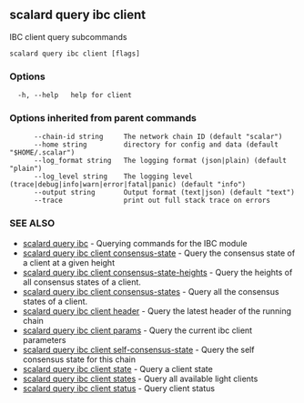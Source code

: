 ## scalard query ibc client

IBC client query subcommands

```
scalard query ibc client [flags]
```

### Options

```
  -h, --help   help for client
```

### Options inherited from parent commands

```
      --chain-id string     The network chain ID (default "scalar")
      --home string         directory for config and data (default "$HOME/.scalar")
      --log_format string   The logging format (json|plain) (default "plain")
      --log_level string    The logging level (trace|debug|info|warn|error|fatal|panic) (default "info")
      --output string       Output format (text|json) (default "text")
      --trace               print out full stack trace on errors
```

### SEE ALSO

- [scalard query ibc](scalard_query_ibc.md) - Querying commands for the IBC module
- [scalard query ibc client consensus-state](scalard_query_ibc_client_consensus-state.md) - Query the consensus state of a client at a given height
- [scalard query ibc client consensus-state-heights](scalard_query_ibc_client_consensus-state-heights.md) - Query the heights of all consensus states of a client.
- [scalard query ibc client consensus-states](scalard_query_ibc_client_consensus-states.md) - Query all the consensus states of a client.
- [scalard query ibc client header](scalard_query_ibc_client_header.md) - Query the latest header of the running chain
- [scalard query ibc client params](scalard_query_ibc_client_params.md) - Query the current ibc client parameters
- [scalard query ibc client self-consensus-state](scalard_query_ibc_client_self-consensus-state.md) - Query the self consensus state for this chain
- [scalard query ibc client state](scalard_query_ibc_client_state.md) - Query a client state
- [scalard query ibc client states](scalard_query_ibc_client_states.md) - Query all available light clients
- [scalard query ibc client status](scalard_query_ibc_client_status.md) - Query client status
